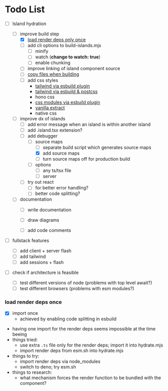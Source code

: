 # Todo List
- [ ] Island hydration

	- [ ] improve build step
		- [x] [load render deps only once](#load-render-deps-once)
		- [ ] add cli options to build-islands.mjs
			- [ ] minify
			- [ ] watch (**change to watch: true**)
			- [ ] enable chunking
		- [ ] improve linking of island component source
		- [ ] [copy files when building](https://www.npmjs.com/package/esbuild-plugin-copy?ref=blog.bitbriks.com)
		- [ ] add css styles
			* [tailwind via esbuild plugin](https://www.npmjs.com/package/esbuild-plugin-tailwindcss)
			* [tailwind via esbuild & postcss](https://stackoverflow.com/questions/70716940/using-tailwind-css-with-esbuild-the-process/72723786#72723786)
			* hono css
			* [css modules via esbuild plugin](https://www.npmjs.com/package/esbuild-css-modules-plugin)
			* [vanilla extract](https://www.npmjs.com/package/@vanilla-extract/esbuild-plugin)
			* native css

	- [ ] improve dx of islands
		- [ ] add error message when an island is within another island
		- [ ] add .island.tsx extension?
		- [ ] add debugger
			- [ ] source maps
				- [ ] separate build script which generates source maps
				- [x] add source maps
				- [ ] turn source maps off for production build
			- [ ] options
				- [ ] any ts/tsx file
				- [ ] server
		- [ ] try out react
			- [ ] for better error handling?
			- [ ] better code splitting?

	- [ ] documentation
		- [ ] write documentation
		- [ ] draw diagrams
		- [ ] add code comments


- [ ] fullstack features
	- [ ] add client + server flash
	- [ ] add tailwind
	- [ ] add sessions + flash

- [ ] check if architecture is feasible
	- [ ] test different versions of node (problems with top level await?)
	- [ ] test different browsers (problems with esm modules?)

### load render deps once
- [x] import once
	- achieved by enabling code splitting in esbuild

* having one import for the render deps seems impossible at the time beeing
* things tried:
	* use extra `.ts` file only for the render deps; import it into hydrate.mjs
	* import render deps from esm.sh into hydrate.mjs
* things to try:
	* import render deps via node_modules
	* switch to deno; try esm.sh
* things to research:
	* what mechanism forces the render function to be bundled with the component?
